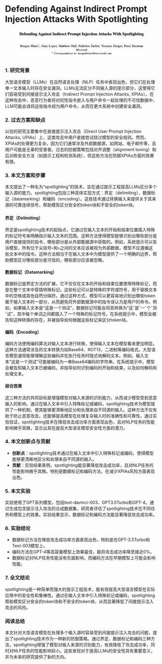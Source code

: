 # Defending Against Indirect Prompt Injection Attacks With Spotlighting

<figure><img src="../.gitbook/assets/image (5) (1) (1) (1) (1) (1) (1) (1).png" alt=""><figcaption></figcaption></figure>

##

### 1. 研究背景

大型语言模型（LLMs）在自然语言处理（NLP）任务中表现出色，但它们在处理单一文本输入时存在安全漏洞。LLMs无法区分不同输入源的提示部分，这使得它们容易受到间接提示注入攻击（Indirect Prompt Injection Attacks, XPIAs）。在这种攻击中，恶意行为者将对抗性指令嵌入与用户命令一起处理的不可信数据中，LLM可能会误将这些指令视为用户命令，从而在更大系统中创建安全漏洞。

### 2. 过去方案和缺点

以往的研究主要集中在直接提示注入攻击（Direct User Prompt Injection Attacks, UPIAs）上，这类攻击中用户直接尝试绕过模型的安全规则。然而，XPIAs的处理更为复杂，因为它们通常涉及外部数据源，如网站、电子邮件等，且用户可能是无辜的受害者。过去的防御策略包括对齐调整（alignment tuning）和后训练安全方法（如提示工程和检测系统），但这些方法在防御XPIAs方面的效果有限。

### 3. 本文方案和步骤

本文提出了一种名为“spotlighting”的技术，旨在通过提示工程提高LLMs区分多个输入源的能力。spotlighting包括三种具体实现方式：界定（delimiting）、数据标记（datamarking）和编码（encoding）。这些技术通过转换输入来提供关于其来源的可靠连续信号，帮助模型区分安全的token块和不安全的token块。



###

#### 界定（Delimiting）

界定是spotlighting技术的起始点，它通过在输入文本的开始和结束位置插入特殊的标记符号来明确指示输入文本的范围。这种方法使得模型能够识别出哪些部分是用户直接提供的指令，哪些部分是从外部数据源中获取的。例如，系统提示可以告诉模型，所有位于尖括号`<`和`>`之间的文本应该被视为外部数据，模型不应遵循这些文本中的指令。这种方法相当于在输入文本中为模型提供了一个明确的边界，帮助模型区分哪些部分是可信的，哪些部分应该被忽略。

#### 数据标记（Datamarking）

数据标记是界定方法的扩展，它不仅仅在文本的开始和结束位置使用特殊标记，而是在整个文本中穿插特殊标记。这些标记可以是特殊的字符或符号，用于替换文本中的空格或其他自然分隔符。通过这种方式，模型可以更容易地识别出哪些token属于输入文本的一部分，从而避免将外部数据源中的指令误认为是用户的命令。例如，如果输入文本是“这是一个测试”，数据标记可能会将其转换为“这ˆ是ˆ一ˆ个ˆ测ˆ试”，其中每个单词之间都插入了一个特殊的标记符号。在系统提示中，模型会被告知这种转换的存在，并被指导如何根据这些标记来区分token块。

#### 编码（Encoding）

编码方法使用编码算法对输入文本进行转换，使得输入文本在模型看来更加明显。这种方法通常涉及将文本转换为如Base64、ROT13、二进制等编码格式。大型语言模型通常能够理解这些编码并在执行任务时隐式地解码文本。例如，输入文本“这是一个测试”可能被编码为一串Base64编码的字符串。在系统提示中，模型会被告知输入文本已被编码，并指导如何识别编码的开始和结束，以及如何解码和处理文本。

#### 综合效果

这三种方法的共同目标是增强模型对输入来源的识别能力，从而减少模型受到恶意输入的影响。通过在输入文本中引入特殊标记或编码，spotlighting技术为模型提供了一种机制，使其能够更清晰地区分和处理来自不同源的输入。这种方法不仅有助于防止恶意攻击，还能够提高模型在处理复杂输入时的准确性和可靠性。通过实验验证，spotlighting技术在降低攻击成功率方面表现出色，且对NLP任务的性能影响微乎其微，显示出其在提高大型语言模型安全性方面的潜力。





### 4. 本文创新点与贡献

* **创新点**：spotlighting技术通过在输入文本中引入特殊标记或编码，使得模型能够更清晰地区分和处理来自不同源的输入。
* **贡献**：实验结果表明，spotlighting能显著降低攻击成功率，且对NLP任务的性能影响微乎其微。特别是数据标记和编码方法，在减少XPIAs风险方面表现出色。

### 5. 本文实验

实验使用了GPT系列模型，包括text-davinci-003、GPT3.5Turbo和GPT-4。通过生成包含提示注入攻击的合成数据集，研究者评估了spotlighting技术在不同任务和模型上的效果。实验结果显示，数据标记和编码方法能显著降低攻击成功率。

### 6. 实验结论

* 数据标记方法在降低攻击成功率方面表现出色，特别是在GPT-3.5Turbo和Text-003模型上。
* 编码方法在GPT-4等高容量模型上效果最佳，能将攻击成功率降至接近0%。
* 数据标记对NLP任务性能没有负面影响，而编码方法在早期模型上可能会影响性能。

### 7. 全文结论

spotlighting是一种简单而强大的提示工程技术，能有效提高大型语言模型在实际应用中的安全性和鲁棒性。通过在输入文本中引入特殊标记或编码，spotlighting帮助模型区分安全的token块和不安全的token块，从而显著降低了间接提示注入攻击的风险。

### 阅读总结

本文针对大型语言模型在处理多个输入源时容易受到间接提示注入攻击的问题，提出了spotlighting技术作为一种新的防御策略。通过界定、数据标记和编码三种方法，spotlighting增强了模型对输入来源的识别能力，有效降低了攻击成功率，同时对NLP任务的性能影响较小。这些发现对于提高LLMs的安全性具有重要意义，并为未来的研究提供了新的方向。
